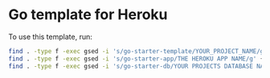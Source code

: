 # Go template for Heroku

To use this template, run:

```bash
find . -type f -exec gsed -i 's/go-starter-template/YOUR_PROJECT_NAME/g' {} \;
find . -type f -exec gsed -i 's/go-starter-app/THE HEROKU APP NAME/g' {} \;
find . -type f -exec gsed -i 's/go-starter-db/YOUR PROJECTS DATABASE NAME/g' {} \;
```
